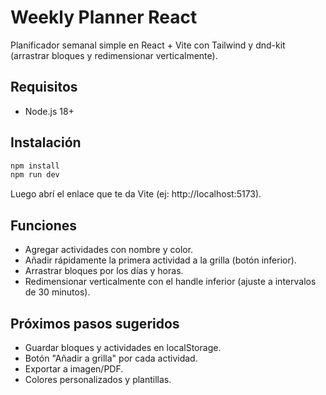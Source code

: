 # Weekly Planner React

Planificador semanal simple en React + Vite con Tailwind y dnd-kit (arrastrar bloques y redimensionar verticalmente).

## Requisitos
- Node.js 18+

## Instalación
```bash
npm install
npm run dev
```
Luego abrí el enlace que te da Vite (ej: http://localhost:5173).

## Funciones
- Agregar actividades con nombre y color.
- Añadir rápidamente la primera actividad a la grilla (botón inferior).
- Arrastrar bloques por los días y horas.
- Redimensionar verticalmente con el handle inferior (ajuste a intervalos de 30 minutos).

## Próximos pasos sugeridos
- Guardar bloques y actividades en localStorage.
- Botón "Añadir a grilla" por cada actividad.
- Exportar a imagen/PDF.
- Colores personalizados y plantillas.
